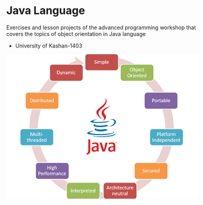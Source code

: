 # Java Language
Exercises and lesson projects of the advanced programming workshop that covers the topics of object orientation in Java language
- University of Kashan-1403
<img src="docs/Java-language-features-1.png"/>